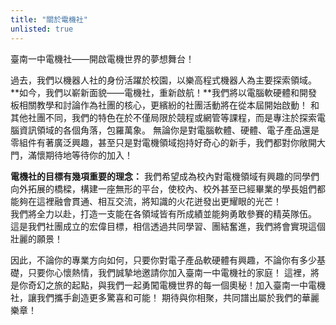 ```yaml
---
title: "關於電機社"
unlisted: true
---
```


臺南一中電機社——開啟電機世界的夢想舞台！

過去，我們以機器人社的身份活躍於校園，以樂高程式機器人為主要探索領域。
**如今，我們以嶄新面貌——電機社，重新啟航！**我們將以電腦軟硬體和開發板相關教學和討論作為社團的核心，更繽紛的社團活動將在從本屆開始啟動！
和其他社團不同，我們的特色在於不僅局限於競程或網管等課程，而是專注於探索電腦資訊領域的各個角落，包羅萬象。
無論你是對電腦軟體、硬體、電子產品還是零組件有著廣泛興趣，甚至只是對電機領域抱持好奇心的新手，我們都對你敞開大門，滿懷期待地等待你的加入！

**電機社的目標有幾項重要的理念：**
我們希望成為校內對電機領域有興趣的同學們向外拓展的橋樑，構建一座無形的平台，使校內、校外甚至已經畢業的學長姐們都能夠在這裡融會貫通、相互交流，將知識的火花迸發出更耀眼的光芒！  
我們將全力以赴，打造一支能在各領域皆有所成績並能夠勇敢參賽的精英隊伍。  
這是我們社團成立的宏偉目標，相信透過共同學習、團結奮進，我們將會實現這個壯麗的願景！  

因此，不論你的專業方向如何，只要你對電子產品軟硬體有興趣，不論你有多少基礎，只要你心懷熱情，我們誠摯地邀請你加入臺南一中電機社的家庭！
這裡，將是你奇幻之旅的起點，與我們一起勇闖電機世界的每一個奧秘！加入臺南一中電機社，讓我們攜手創造更多驚喜和可能！
期待與你相聚，共同譜出屬於我們的華麗樂章！

